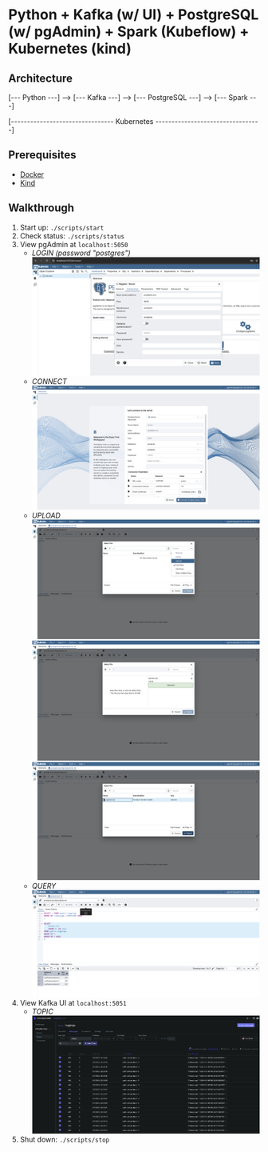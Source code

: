 # Python + Kafka (w/ UI) + PostgreSQL (w/ pgAdmin) + Spark (Kubeflow) + Kubernetes (kind)

## Architecture

[--- Python ---] --> [--- Kafka ---] --> [--- PostgreSQL ---] --> [--- Spark ---]

[-------------------------------- Kubernetes ---------------------------------]

## Prerequisites

- [Docker](https://docs.docker.com/engine/install/)
- [Kind](https://kind.sigs.k8s.io/docs/user/quick-start/#installation)

## Walkthrough

1. Start up: `./scripts/start`
2. Check status: `./scripts/status`
3. View pgAdmin at `localhost:5050`
    - *LOGIN (password "postgres")* ![login](imgs/img_1.png)
    - *CONNECT* ![connect](imgs/img_2.png)
    - *UPLOAD* ![upload_1](imgs/img_3.png) ![upload_2](imgs/img_4.png) ![upload_3](imgs/img_5.png)
    - *QUERY* ![query](imgs/img_6.png)
4. View Kafka UI at `localhost:5051`
    - *TOPIC* ![topic](imgs/img_7.png)
5. Shut down: `./scripts/stop`
